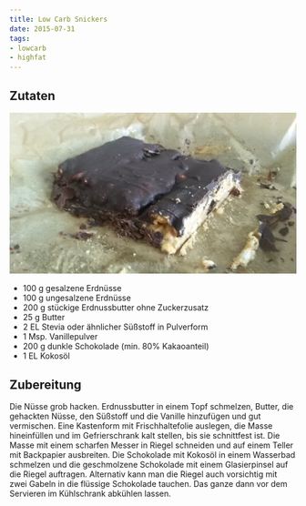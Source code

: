 ```yaml
---
title: Low Carb Snickers
date: 2015-07-31
tags:
- lowcarb
- highfat
---
```


## Zutaten
![](/img/low-carb-snickers.jpg)

- 100 g     gesalzene Erdnüsse
- 100 g     ungesalzene Erdnüsse
- 200 g     stückige Erdnussbutter ohne Zuckerzusatz
- 25 g      Butter
- 2 EL      Stevia oder ähnlicher Süßstoff in Pulverform
- 1 Msp.    Vanillepulver
- 200 g     dunkle Schokolade (min. 80% Kakaoanteil)
- 1 EL      Kokosöl

## Zubereitung
Die Nüsse grob hacken. Erdnussbutter in einem Topf schmelzen, Butter, die gehackten Nüsse, den Süßstoff und die Vanille hinzufügen und gut vermischen.
Eine Kastenform mit Frischhaltefolie auslegen, die Masse hineinfüllen und im Gefrierschrank kalt stellen, bis sie schnittfest ist. Die Masse mit einem scharfen Messer in Riegel schneiden und auf einem Teller mit Backpapier ausbreiten.
Die Schokolade mit Kokosöl in einem Wasserbad schmelzen und die geschmolzene Schokolade mit einem Glasierpinsel auf die Riegel auftragen. Alternativ kann man die Riegel auch vorsichtig mit zwei Gabeln in die flüssige Schokolade tauchen.
Das ganze dann vor dem Servieren im Kühlschrank abkühlen lassen.
